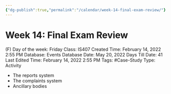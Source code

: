 ```yaml
---
{"dg-publish":true,"permalink":"/calendar/week-14-final-exam-review/"}
---
```


# Week 14: Final Exam Review

(F) Day of the week: Friday
Class: IS407
Created Time: February 14, 2022 2:55 PM
Database: Events Database
Date: May 20, 2022
Days Till Date: 41
Last Edited Time: February 14, 2022 2:55 PM
Tags: #Case-Study
Type: Activity

- The reports system
- The complaints system
- Ancillary bodies